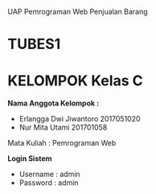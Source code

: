UAP Pemrograman Web Penjualan Barang 

TUBES1
====================================
KELOMPOK Kelas C
====================================
**Nama Anggota Kelompok :**
- Erlangga Dwi Jiwantoro 2017051020
- Nur Mita Utami 201701058

Mata Kuliah : Pemrograman Web

**Login Sistem**
- Username  : admin
- Password   : admin
